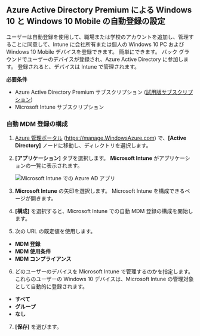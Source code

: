 ## <a name="set-up-windows-10-and-windows-10-mobile-automatic-enrollment-with-azure-active-directory-premium"></a>Azure Active Directory Premium による Windows 10 と Windows 10 Mobile の自動登録の設定

ユーザーは自動登録を使用して、職場または学校のアカウントを追加し、管理することに同意して、Intune に会社所有または個人の Windows 10 PC および Windows 10 Mobile デバイスを登録できます。 簡単にできます。 バック グラウンドでユーザーのデバイスが登録され、Azure Active Directory に参加します。 登録されると、デバイスは Intune で管理されます。

**必要条件**
- Azure Active Directory Premium サブスクリプション ([試用版サブスクリプション](http://go.microsoft.com/fwlink/?LinkID=816845))
- Microsoft Intune サブスクリプション


### <a name="configure-automatic-mdm-enrollment"></a>自動 MDM 登録の構成

1. [Azure 管理ポータル](https://portal.azure.com) (https://manage.WindowsAzure.com) で、**[Active Directory]** ノードに移動し、ディレクトリを選択します。

2. **[アプリケーション]** タブを選択します。 **Microsoft Intune** がアプリケーションの一覧に表示されます。

    ![Microsoft Intune での Azure AD アプリ](../media/aad-intune-app.png)

3. **Microsoft Intune** の矢印を選択します。 Microsoft Intune を構成できるページが開きます。

4. **[構成]** を選択すると、Microsoft Intune での自動 MDM 登録の構成を開始します。

5. 次の URL の既定値を使用します。

  - **MDM 登録**
  - **MDM 使用条件** 
  - **MDM コンプライアンス**

6.  どのユーザーのデバイスを Microsoft Intune で管理するのかを指定します。 これらのユーザーの Windows 10 デバイスは、Microsoft Intune の管理対象として自動的に登録されます。

  - **すべて**
  - **グループ**
  - **なし**

7. **[保存]** を選びます。
